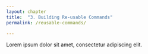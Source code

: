 ```yaml
---
layout: chapter
title:  "3. Building Re-usable Commands"
permalink: /reusable-commands/

---
```

Lorem ipsum dolor sit amet, consectetur adipiscing elit. 
